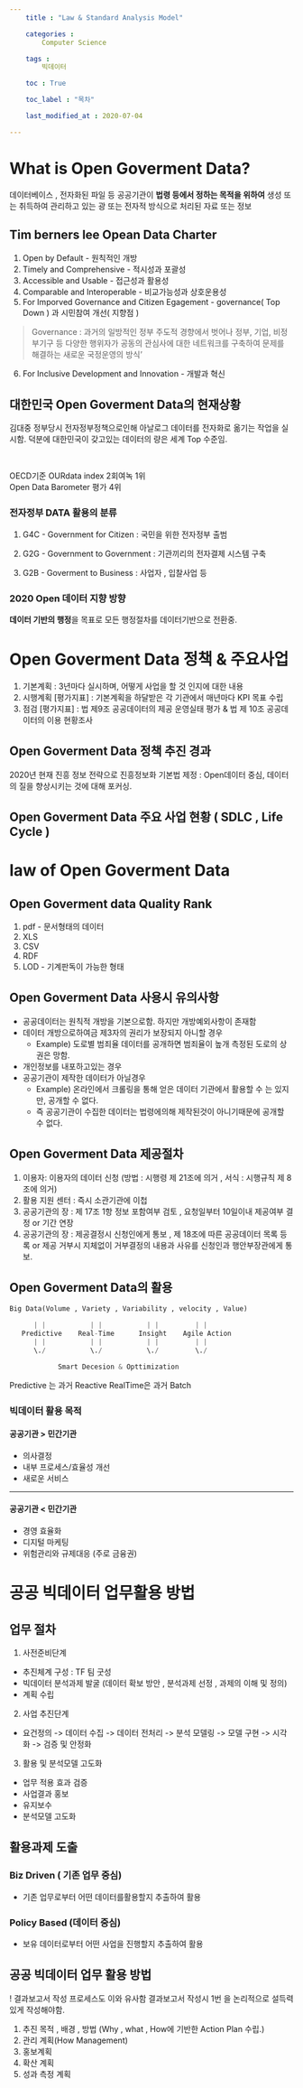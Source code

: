 ```yaml
---
    title : "Law & Standard Analysis Model"

    categories : 
        Computer Science   

    tags :
        빅데이터

    toc : True

    toc_label : "목차"        

    last_modified_at : 2020-07-04

---
```


# What is Open Goverment Data?

데이터베이스 , 전자화된 파일 등 공공기관이 **법령 등에서 정하는 목적을 위하여** 생성 또는 취득하여 관리하고 있는 광 또는 전자적 방식으로 처리된 자료 또는 정보

## Tim berners lee Opean Data Charter 
1. Open by Default - 원칙적인 개방
2. Timely and Comprehensive - 적시성과 포괄성
3. Accessible and Usable - 접근성과 활용성
4. Comparable and Interoperable - 비교가능성과 상호운용성
5. For Imporved Governance and Citizen Egagement - governance( Top Down ) 과 시민참여 개선( 지향점 )
> Governance : 과거의 일방적인 정부 주도적 경향에서 벗어나 정부, 기업, 비정부기구 등 다양한 행위자가 공동의 관심사에 대한 네트워크를 구축하여 문제를 해결하는 새로운 국정운영의 방식’
 6. For Inclusive Development and Innovation - 개발과 혁신
 
 ## 대한민국 Open Goverment Data의 현재상황

 김대중 정부당시 전자정부정책으로인해 아날로그 데이터를 전자화로 옮기는 작업을 실시함. 덕분에 대한민국이 갖고있는 데이터의 량은 세계 Top 수준임.

</br>

OECD기준 OURdata index 2회여녹 1위
</br>Open Data Barometer 평가 4위 

### 전자정부 DATA 활용의 분류

1. G4C - Government for Citizen : 국민을 위한 전자정부 출범

2. G2G - Government to Government : 기관끼리의 전자결제 시스템 구축

3. G2B - Goverment to Business : 사업자 , 입찰사업 등

### 2020 Open 데이터 지향 방향

**데이터 기반의 행정**을 목표로 모든 행정절차를 데이터기반으로 전환중.

# Open Goverment Data 정책 & 주요사업

1. 기본계획 : 3년마다 실시하며, 어떻게 사업을 할 것 인지에 대한 내용
2. 시행계획 [평가지표] : 기본계획을 하달받은 각 기관에서 매년마다 KPI 목표 수립
3. 점검 [평가지표] : 법 제9조 공공데이터의 제공 운영실태 평가 & 법 제 10조 공공데이터의 이용 현황조사

## Open Goverment Data 정책 추진 경과
2020년 현재 진흥 정보 전략으로 진흥정보화 기본법 제정 : Open데이터 중심, 데이터의 질을 향상시키는 것에 대해 포커싱.

## Open Goverment Data 주요 사업 현황 ( SDLC , Life Cycle )


# law of Open Goverment Data
 
 ## Open Goverment data Quality Rank
  1. pdf - 문서형태의 데이터 
  2. XLS 
  3. CSV
  4. RDF
  5. LOD - 기계판독이 가능한 형태

  ## Open Goverment Data 사용시 유의사항
  * 공공데이터는 원칙적 개방을 기본으로함. 하지만 개방예외사항이 존재함
  * 데이터 개방으로하여금 제3자의 권리가 보장되지 아니할 경우 
    * Example) 도로별 범죄율 데이터를 공개하면 범죄율이 높개 측정된 도로의 상권은 망함.
  * 개인정보를 내포하고있는 경우
  * 공공기관이 제작한 데이터가 아닐경우
    * Example) 온라인에서 크롤링을 통해 얻은 데이터 기관에서 활용할 수 는 있지만, 공개할 수 없다.
    * 즉 공공기관이 수집한 데이터는 법령에의해 제작된것이 아니기때문에 공개할 수 없다.
  
  ## Open Goverment Data 제공절차 
  1. 이용자: 이용자의 데이터 신청 (방법 : 시행령 제 21조에 의거 , 서식 : 시행규칙 제 8조에 의거)
  2. 활용 지원 센터 : 즉시 소관기관에 이첩
  3. 공공기관의 장 : 제  17조 1항 정보 포함여부 검토 , 요청일부터 10일이내 제공여부 결정 or 기간 연장
  4. 공공기관의 장 : 제공결정시 신청인에게 통보 , 제 18조에 따른 공공데이터 목록 등록 or 제공 거부시 지체없이 거부결정의 내용과 사유를 신청인과 행안부장관에게 통보.

  ## Open Goverment Data의 활용

  ```python
Big Data(Volume , Variety , Variability , velocity , Value) 

        | |           | |           | |         | |
     Predictive    Real-Time      Insight    Agile Action
        | |           | |           | |         | |
        \./           \./           \./         \./

              Smart Decesion & Opttimization 
```
Predictive 는 과거 Reactive
RealTime은 과거 Batch 

  ### 빅데이터 활용 목적
  #### 공공기관 > 민간기관
  * 의사결정
  * 내부 프로세스/효율성 개선
  * 새로운 서비스 
  ---
  #### 공공기관 < 민간기관
  * 경영 효율화
  * 디지털 마케팅
  * 위험관리와 규제대응 (주로 금융권)

# 공공 빅데이터 업무활용 방법
## 업무 절차
1. 사전준비단계  
  * 추진체계 구성 : TF 팀 굿성
  * 빅데이터 분석과제 발굴 (데이터 확보 방안 , 분석과제 선정 , 과제의 이해 및 정의)
  * 계획 수립
2. 사업 추진단계 
  * 요건정의 -> 데이터 수집 -> 데이터 전처리 -> 분석 모델링 -> 모델 구현 -> 시각화 -> 검증 및 안정화
3. 활용 및 분석모델 고도화
* 업무 적용 효과 검증
* 사업결과 홍보
* 유지보수
* 분석모델 고도화
## 활용과제 도출 
### Biz Driven ( 기존 업무 중심)
* 기존 업무로부터 어떤 데이터를활용할지 추출하여 활용
### Policy Based (데이터 중심)
* 보유 데이터로부터 어떤 사업을 진행할지 추출하여 활용

## 공공 빅데이터 업무 활용 방법
! 결과보고서 작성 프로세스도 이와 유사함 결과보고서 작성시 1번 을 논리적으로 설득력있게 작성해야함.
1. 추진 목적 , 배경 , 방법 (Why , what , How에 기반한 Action Plan 수립.)
2. 관리 계획(How Management)
3. 홍보계획
4. 확산 계획
5. 성과 측정 계획
